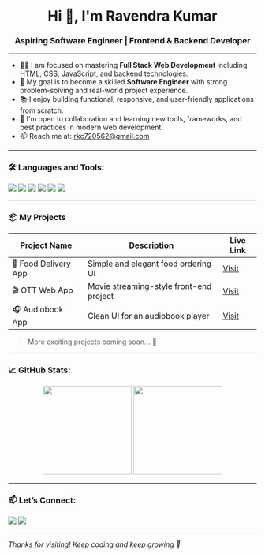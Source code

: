 <h1 align="center">Hi 👋, I'm Ravendra Kumar</h1>
<h3 align="center">Aspiring Software Engineer | Frontend & Backend Developer</h3>

---

- 👨‍💻 I am focused on mastering **Full Stack Web Development** including HTML, CSS, JavaScript, and backend technologies.  
- 🎯 My goal is to become a skilled **Software Engineer** with strong problem-solving and real-world project experience.  
- 📚 I enjoy building functional, responsive, and user-friendly applications from scratch.  
- 💬 I'm open to collaboration and learning new tools, frameworks, and best practices in modern web development.  
- 📫 Reach me at: [rkc720562@gmail.com](mailto:rkc720562@gmail.com)

---

### 🛠️ Languages and Tools:

<p>
  <img src="https://img.shields.io/badge/Code-HTML5-orange?style=for-the-badge&logo=html5&logoColor=white"/>
  <img src="https://img.shields.io/badge/Code-CSS3-blue?style=for-the-badge&logo=css3&logoColor=white"/>
  <img src="https://img.shields.io/badge/Code-JavaScript-yellow?style=for-the-badge&logo=javascript&logoColor=black"/>
  <img src="https://img.shields.io/badge/Tool-VS_Code-blue?style=for-the-badge&logo=visual-studio-code&logoColor=white"/>
  <img src="https://img.shields.io/badge/Version-Git-black?style=for-the-badge&logo=git&logoColor=orange"/>
  <img src="https://img.shields.io/badge/Host-GitHub-181717?style=for-the-badge&logo=github&logoColor=white"/>
</p>

---

### 📦 My Projects

| Project Name         | Description                             | Live Link |
|----------------------|------------------------------------------|-----------|
| 🍱 Food Delivery App | Simple and elegant food ordering UI       | [Visit](https://food-eatsure.netlify.app/) |
| 🎬 OTT Web App       | Movie streaming-style front-end project  | [Visit](https://ott-pletfrom.netlify.app/) |
| 🎧 Audiobook App     | Clean UI for an audiobook player         | [Visit](https://audio-book1.netlify.app/) |

> More exciting projects coming soon... 🚀

---

### 📈 GitHub Stats:

<!-- Use your correct GitHub username: ravendra-codes -->
<p align="center">
  <img src="https://github-readme-stats.vercel.app/api?username=ravendra-codes&show_icons=true&theme=radical" height="180"/>
  <img src="https://github-readme-stats.vercel.app/api/top-langs/?username=ravendra-codes&layout=compact&theme=radical" height="180"/>
</p>

---

### 📫 Let’s Connect:

<p align="left">
  <a href="rkc720562@gmail.com"><img src="https://img.shields.io/badge/Gmail-red?style=for-the-badge&logo=gmail&logoColor=white"/></a>
  <a href="https://github.com/ravendra.codes"><img src="https://img.shields.io/badge/GitHub-black?style=for-the-badge&logo=github&logoColor=white"/></a>
</p>

---

_Thanks for visiting! Keep coding and keep growing 🚀_
